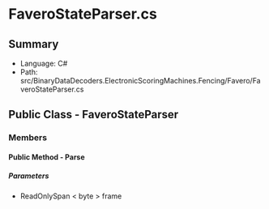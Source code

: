 ﻿# FaveroStateParser.cs

## Summary

* Language: C#
* Path: src/BinaryDataDecoders.ElectronicScoringMachines.Fencing/Favero/FaveroStateParser.cs

## Public Class - FaveroStateParser

### Members

#### Public Method - Parse

#####  Parameters

 - ReadOnlySpan < byte > frame 

